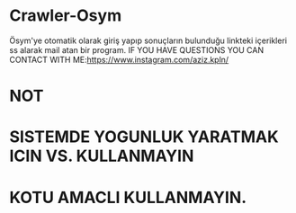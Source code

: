 # Crawler-Osym
Ösym'ye otomatik olarak giriş yapıp sonuçların bulunduğu linkteki içerikleri ss alarak mail atan bir program.
IF YOU HAVE QUESTIONS YOU CAN CONTACT WITH ME:https://www.instagram.com/aziz.kpln/


# NOT

# SISTEMDE YOGUNLUK YARATMAK ICIN VS. KULLANMAYIN

# KOTU AMACLI KULLANMAYIN.
